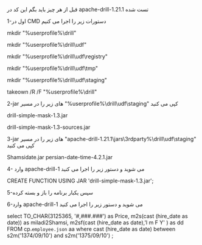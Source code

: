 قبل از هر چیز باید بگم این کد در apache-drill-1.21.1 تست شده


1-اول در CMD دستورات زیر را اجرا می کنیم

mkdir "%userprofile%\drill"

mkdir "%userprofile%\drill\udf"

mkdir "%userprofile%\drill\udf\registry"

mkdir "%userprofile%\drill\udf\tmp"

mkdir "%userprofile%\drill\udf\staging"

takeown /R /F "%userprofile%\drill"

2-jar های زیر را در مسیر "%userprofile%\drill\udf\staging" کپی می کنید

drill-simple-mask-1.3.jar

drill-simple-mask-1.3-sources.jar

3-jar های زیر را در مسیر "apache-drill-1.21.1\jars\3rdparty%\drill\udf\staging" کپی می کنید

Shamsidate.jar
persian-date-time-4.2.1.jar


4- وارد apache-drill-1 می شوید و دستور زیر را اجرا می کنید

CREATE FUNCTION USING JAR 'drill-simple-mask-1.3.jar';

5-سپس یکبار برنامه را باز و بسته کرده



6-وارد apache-drill-1 می شوید و دستور زیر را اجرا می کنید

select
    TO_CHAR(3125365, '#,###.###') as Price,
    m2s(cast (hire_date as date)) as miladi2Shamsi,
    m2sf(cast (hire_date as date),'l m F  Y' ) as dd
FROM cp.`employee.json` aa
where cast (hire_date as date) between
    s2m('1374/09/10') and s2m('1375/09/10') ;
